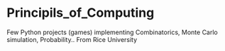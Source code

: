 # Principils_of_Computing
 Few Python projects (games) implementing Combinatorics, Monte Carlo simulation, Probability..
 From Rice University
